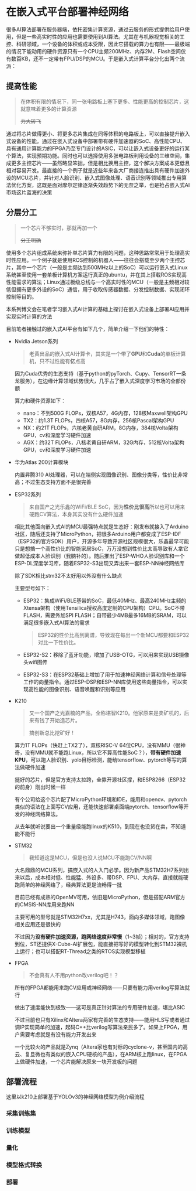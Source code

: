 # 在嵌入式平台部署神经网络

很多AI算法部署在服务器端，依托密集计算资源，通过云服务的形式提供给用户使用，但是一些高实时性的应用也需要使用到AI算法。尤其在与机器视觉相关的工控、科研领域，一个设备的体积或成本受限，因此它搭载的算力也有限——最极端的情况下能动用的硬件资源只有一个CPU主频200MHz、内存2M、Flash空间仅有数百KB，还不一定带有FPU/DSP的MCU。于是嵌入式计算平台分化出两个流派：

## 提高性能

> 在体积有限的情况下，同一张电路板上塞下更多、性能更高的控制芯片，这就意味着更多的计算资源
>
> ~~力大砖飞~~

通过将芯片做得更小、将更多芯片集成在同等体积的电路板上，可以直接提升嵌入式设备的性能。通过在嵌入式设备中部署带有硬件加速器的SoC、高性能CPU、具有通用计算能力的FPGA乃至专门设计的ASIC，可以让嵌入式设备更好的运行某个算法，实现预期功能。同时也可以选择使用多张电路板利用设备的三维空间，集成更多主控芯片——虽然略显笨拙，但是相比换用主控，这个解决方案成本更低且相对容易开发。最直接的一个例子就是近些年来各大厂商接连推出具有硬件加速外设的MCU芯片，并针对人脸识别、嵌入式图像处理、语音识别等领域推出专用算法优化方案，这既是面对摩尔定律逐渐失效趋势下的无奈之举，也是抢占嵌入式AI市场这片蓝海的决策

## 分层分工

> 一个芯片不够实时，那就再加一个
>
> ~~分工明确~~

使用多个芯片组成系统来弥补单芯片算力有限的问题，这种思路常常用于处理高实时性应用。一个例子就是使用ROS控制的机器人——往往会搭载至少两个主控芯片，其中一个芯片（一般是主频达到500MHz以上的SoC）可以运行嵌入式Linux系统甚至使用一套单板计算机方案运行真正的ubuntu，并在其上搭载ROS实现高性能需求的算法；Linux通过板级总线与一个高实时性的MCU（一般是主频相对较低但拥有更多外设的SoC）通信，用于收取传感器数据、分发控制数据、实现闭环控制等目的。

本系列博文会在笔者学习嵌入式AI计算的基础上探讨在嵌入式设备上部署AI应用并实现实时计算的方法

目前笔者接触过的嵌入式AI平台有如下几个，简单介绍一下他们的特性：

* Nvidia Jetson系列

    > 老黄出品的嵌入式AI计算卡，其实是一个带了**GPU**和**Cuda**的单板计算机，只不过性能有**亿**点高

    因为Cuda优秀的生态支持（基于python的pyTorch、Cupy、TensorRT一条龙服务），在边缘计算领域优势很大，几乎占了嵌入式深度学习市场的全部份额

    算力和硬件资源如下：

    * nano：不到500G FLOPs，双核A57，4G内存，128核Maxwell架构GPU
    * TX2：约1.3T FLOPs，四核A57，8G内存，256核Pascal架构GPU
    * NX：约21T FLOPs，六核老黄自研ARM，8G内存，384核Volta架构GPU，cv和深度学习硬件加速
    * AGX：约32T FLOPs，八核老黄自研ARM，32G内存，512核Volta架构GPU，cv和深度学习硬件加速

* 华为Atlas 200计算模块

    内置昇腾310 AI处理器，可以在端侧实现图像识别、图像分类等，性价比非常高；不过生态支持方面不是很完善

* ESP32系列

    > 来自国产之光乐鑫的WiFi/BLE SoC，因为**性价比很高**所以也可以用来硬跑CV算法，本身其实没有什么硬件加速

    相比其他面向嵌入式AI的MCU最强特点就是生态好：刚发布就接入了Arduino社区，随后还支持了MicroPython，把很多Arduino用户都变成了ESP-IDF（ESP32的官方SDK）用户，开源多年导致开源社区规模很大，乐鑫最早可能只是想搞一个高性价比的智能家居SoC，万万没想到性价比太高导致有人拿它做超低成本人脸识别（我脑补的）。随后推出了ESP-WHO人脸识别库和一个ESP-DL深度学习库，随着ESP32-S3出现又弄出来一套ESP-NN神经网络库

    除了SDK相比stm32不太好用以外没有什么缺点

    主要型号如下：

    * ESP32：集成WiFi/BLE基带的SoC，最低40MHz、最高240MHz主频的Xtensa架构（使用Tensilica授权高度定制的CPU架构）CPU。SoC不带FLASH，需要外加SPI FLASH；自带最少4MB最多16MB的SRAM，可以满足很多嵌入式AI算法的需求

        > ESP32的性价比高到离谱，导致现在每出一个新MCU都要和ESP32对比一下性价比。

    * ESP32-S2：移除了蓝牙功能，增加了USB-OTG，可以用来实现USB摄像头wifi图传

    * ESP32-S3：在ESP32基础上增加了用于加速神经网络计算和信号处理等工作的向量指令。通过ESP-DSP和ESP-NN库使用这些向量指令，可以实现高性能的图像识别、语音唤醒和识别等应用

* K210

    > 又一个国产之光嘉楠的产品，全称堪智K210。他家原来是卖矿机的，后来有钱了开始造芯片。
    >
    > 搞创新总比挖矿好！

    算力1T FLOPs（快赶上TX2了），双核RISC-V 64位CPU，没有MMU（很神奇，没有MMU就不能跑Linux，所以它不算高性能SoC？），**带有硬件加速KPU**，可以跑人脸识别、yolo目标检测，能给tensorflow、pytorch等写的算法做硬件加速

    挺好的芯片，但是官方支持太拉跨，全靠开源社区撑，和ESP8266（ESP32的前身）刚出时候一样

    有个公司给这个芯片配了MicroPython环境和IDE，能用和opencv、pytorch类似的语法在上面写CV应用，还能快速部署桌面端pytorch、tensorflow等开发的神经网络算法。

    从去年就听说要出一个重量级能跑linux的K510，到现在也没货在卖，不知道能不能行

* STM32

    > 我知道这是MCU，但是也没人说MCU不能跑CV/NN啊

    大名鼎鼎的MCU系列，搞嵌入式的人入门必学。因为新产品STM32H7系列出来以后，成本相对低、性能猛、外设多、带DSP、FPU、大内存，直接就能硬跑简单的神经网络了，经典算法更是流畅得一批

    目前已经有成熟的OpenMV可用，依旧是MicroPython，但是搭配ARM官方的CMSIS-NN库用来跑NN

    主要可用的型号就是STM32H7xx，尤其是H743，面向多媒体领域，跑图像相关应用还是很快的

    不过因为**没有硬件加速资源，跑网络速度非常慢**（1~3帧）；相对的，官方支持到位，ST还提供X-Cube-AI扩展包，能直接把写好的模型转化到STM32裸机上运行；也可以搭配RT-Thread之类的RTOS实现模型移植

* FPGA

    > 不会真有人不用python改verilog吧！？

    所有的FPGA都能用来跑CV应用或神经网络——只要有能力用verilog写算法就行

    做出了速度能快到极致——这可是真正针对算法的专用硬件加速，堪比ASIC

    不过目前也只有Xilinx和Altera两家有完善的生态支持——能用HLS写或者通过调IP实现简单的加速，起码C++比verilog写算法亲民多了。如果上FPGA，用户需要考虑就是有没有能力开发出来

    一个比较火的产品就是Zynq（Altera家也有对标的cyclone-v，甚至国内的高云、复旦微也有类似的嵌入CPU硬核的产品），在ARM核上跑linux，在FPGA上做硬件加速，一个芯片能解决原来一块开发板的问题

## 部署流程

这里以k210上部署基于YOLOv3的神经网络模型为例介绍流程





### 采集训练集









### 训练模型











### 量化









### 模型格式转换









### 部署











